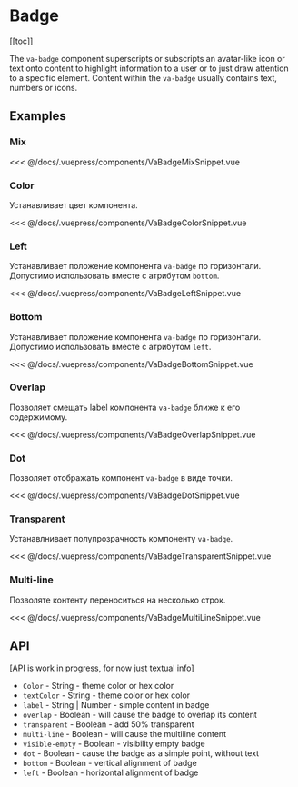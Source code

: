 # Badge

[[toc]]

The `va-badge` component superscripts or subscripts an avatar-like icon or text onto content to highlight information to a user or to just draw attention to a specific element. Content within the `va-badge` usually contains text, numbers or icons.

## Examples

### Mix

<VaBadgeMixSnippet/>

<<< @/docs/.vuepress/components/VaBadgeMixSnippet.vue


### Color

Устанавливает цвет компонента.

<VaBadgeColorSnippet/>

<<< @/docs/.vuepress/components/VaBadgeColorSnippet.vue


### Left

Устанавливает положение компонента `va-badge` по горизонтали. Допустимо использовать вместе с атрибутом `bottom`.


<VaBadgeLeftSnippet/>

<<< @/docs/.vuepress/components/VaBadgeLeftSnippet.vue


### Bottom

Устанавливает положение компонента `va-badge` по горизонтали. Допустимо использовать вместе с атрибутом `left`.

<VaBadgeBottomSnippet/>

<<< @/docs/.vuepress/components/VaBadgeBottomSnippet.vue


### Overlap

Позволяет смещать label компонента `va-badge` ближе к его содержимому.

<VaBadgeOverlapSnippet/>

<<< @/docs/.vuepress/components/VaBadgeOverlapSnippet.vue


### Dot

Позволяет отображать компонент `va-badge` в виде точки.


<VaBadgeDotSnippet/>

<<< @/docs/.vuepress/components/VaBadgeDotSnippet.vue


### Transparent

Устанавлнивает полупрозрачность компоненту `va-badge`.

<VaBadgeTransparentSnippet/>

<<< @/docs/.vuepress/components/VaBadgeTransparentSnippet.vue


### Multi-line

Позволяте контенту переноситься на несколько строк.


<VaBadgeMultiLineSnippet/>

<<< @/docs/.vuepress/components/VaBadgeMultiLineSnippet.vue





## API

[API is work in progress, for now just textual info]

* `Color` - String - theme color or hex color
* `textColor` - String - theme color or hex color
* `label` - String | Number - simple content in badge 
* `overlap` - Boolean - will cause the badge to overlap its content
* `transparent` - Boolean - add 50% transparent
* `multi-line` - Boolean - will cause the multiline content
* `visible-empty` - Boolean - visibility empty badge
* `dot` - Boolean - cause the badge as a simple point, without text
* `bottom` - Boolean - vertical alignment of badge
* `left` -  Boolean - horizontal alignment of badge
